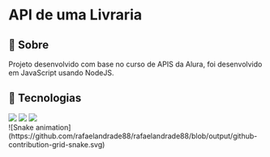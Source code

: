 <h1>API de uma Livraria</h1>

<h2>🔖 Sobre</h2>
<p>Projeto desenvolvido com base no curso de APIS da Alura, foi desenvolvido em JavaScript usando NodeJS.</p>

## 🚀 Tecnologias
<div>
  <img src="https://img.shields.io/badge/HTML-239120?style=for-the-badge&logo=html5&logoColor=white">
  <img src="https://img.shields.io/badge/CSS-239120?&style=for-the-badge&logo=css3&logoColor=white">
  <img src="https://img.shields.io/badge/JavaScript-F7DF1E?style=for-the-badge&logo=javascript&logoColor=black">
</div>
![Snake animation](https://github.com/rafaelandrade88/rafaelandrade88/blob/output/github-contribution-grid-snake.svg)

